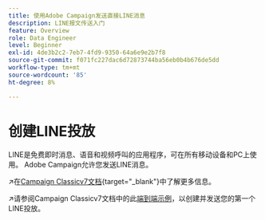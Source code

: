 ```yaml
---
title: 使用Adobe Campaign发送直接LINE消息
description: LINE报文传送入门
feature: Overview
role: Data Engineer
level: Beginner
exl-id: 4de3b2c2-7eb7-4fd9-9350-64a6e9e2b7f8
source-git-commit: f071fc227dac6d72873744ba56eb0b4b676de5dd
workflow-type: tm+mt
source-wordcount: '85'
ht-degree: 8%

---
```


# 创建LINE投放

LINE是免费即时消息、语音和视频呼叫的应用程序，可在所有移动设备和PC上使用。 Adobe Campaign允许您发送LINE消息。


↗️在[Campaign Classicv7文档](https://experienceleague.adobe.com/docs/campaign-classic/using/sending-messages/line-channel.html?lang=zh-Hans){target=&quot;_blank&quot;}中了解更多信息。

↗️请参阅Campaign Classicv7文档中的此[端到端示例](https://experienceleague.adobe.com/docs/campaign-classic/using/sending-messages/line-channel.html#example--create-and-send-a-personalized-line-message)，以创建并发送您的第一个LINE投放。
